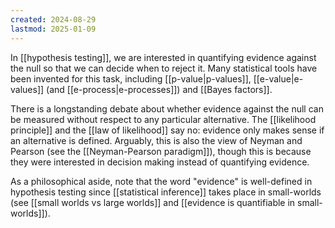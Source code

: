```yaml
---
created: 2024-08-29
lastmod: 2025-01-09
---
```


In [[hypothesis testing]], we are interested in quantifying evidence against the null so that we can decide when to reject it. Many statistical tools have been invented for this task, including [[p-value|p-values]], [[e-value|e-values]] (and [[e-process|e-processes]]) and [[Bayes factors]].  

There is a longstanding debate about whether evidence against the null can be measured without respect to any particular alternative. The [[likelihood principle]] and the [[law of likelihood]] say no: evidence only makes sense if an alternative is defined. Arguably, this is also the view of Neyman and Pearson (see the [[Neyman-Pearson paradigm]]), though this is because they were interested in decision making instead of quantifying evidence. 

As a philosophical aside, note that the word "evidence" is well-defined in hypothesis testing since [[statistical inference]] takes place in small-worlds (see [[small worlds vs large worlds]] and [[evidence is quantifiable in small-worlds]]). 


